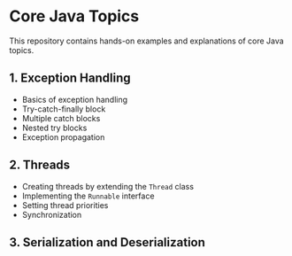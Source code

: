 # Core Java Topics

This repository contains hands-on examples and explanations of core Java topics.

## 1. Exception Handling

- Basics of exception handling
- Try-catch-finally block
- Multiple catch blocks
- Nested try blocks
- Exception propagation

## 2. Threads

- Creating threads by extending the `Thread` class
- Implementing the `Runnable` interface
- Setting thread priorities
- Synchronization

## 3. Serialization and Deserialization
